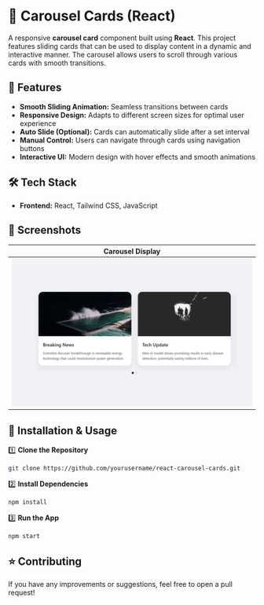 # 🎠 Carousel Cards (React)

A responsive **carousel card** component built using **React**. This project features sliding cards that can be used to display content in a dynamic and interactive manner. The carousel allows users to scroll through various cards with smooth transitions.

## 🚀 Features  
- **Smooth Sliding Animation:** Seamless transitions between cards  
- **Responsive Design:** Adapts to different screen sizes for optimal user experience  
- **Auto Slide (Optional):** Cards can automatically slide after a set interval  
- **Manual Control:** Users can navigate through cards using navigation buttons  
- **Interactive UI:** Modern design with hover effects and smooth animations  

## 🛠️ Tech Stack  
- **Frontend:** React, Tailwind CSS, JavaScript  

## 📸 Screenshots  
| Carousel Display |  
|------------------|  
| ![Carousel](screenshots/carousel.png) |  

## 🎯 Installation & Usage  

1️⃣ **Clone the Repository**  
```bash
git clone https://github.com/yourusername/react-carousel-cards.git   
```

2️⃣ **Install Dependencies**  
```bash
npm install  
```

3️⃣ **Run the App**  
```bash
npm start  
```

## ⭐ Contributing  
If you have any improvements or suggestions, feel free to open a pull request!  

